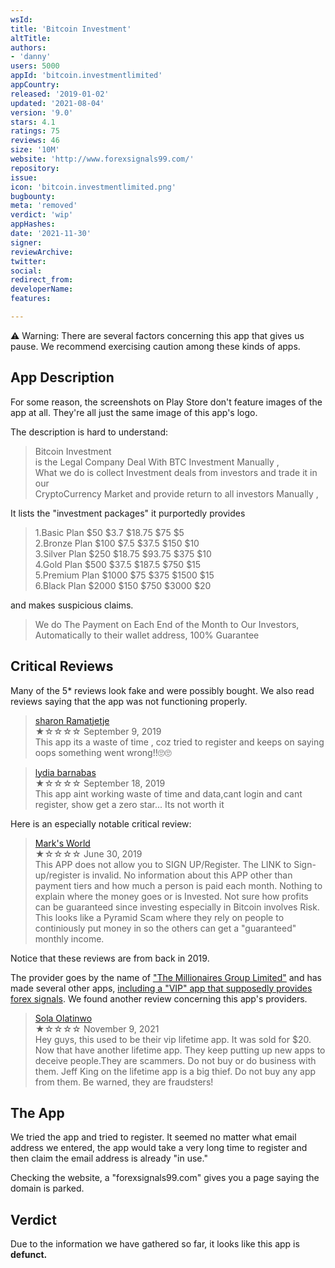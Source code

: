 ```yaml
---
wsId: 
title: 'Bitcoin Investment'
altTitle: 
authors:
- 'danny'
users: 5000
appId: 'bitcoin.investmentlimited'
appCountry: 
released: '2019-01-02'
updated: '2021-08-04'
version: '9.0'
stars: 4.1
ratings: 75
reviews: 46
size: '10M'
website: 'http://www.forexsignals99.com/'
repository: 
issue: 
icon: 'bitcoin.investmentlimited.png'
bugbounty: 
meta: 'removed'
verdict: 'wip'
appHashes: 
date: '2021-11-30'
signer: 
reviewArchive: 
twitter: 
social: 
redirect_from: 
developerName: 
features: 

---
```


<!-- Emanuel thinks this is probably a scam. See https://gitlab.com/walletscrutiny/walletScrutinyCom/-/issues/314 -->
<div class="alertBox"><div>

⚠️ Warning: There are several factors concerning this app that gives us pause. We recommend exercising caution among these kinds of apps.

</div></div>

## App Description

For some reason, the screenshots on Play Store don't feature images of the app at all. They're all just the same image of this app's logo.

The description is hard to understand:
>Bitcoin Investment<br>
is the Legal Company Deal With BTC Investment Manually ,<br>
What we do is collect Investment deals from investors and trade it in our<br>
CryptoCurrency Market and provide return to all investors Manually ,

It lists the "investment packages" it purportedly provides

> 1.Basic Plan $50 $3.7 $18.75 $75 $5<br>
2.Bronze Plan $100 $7.5 $37.5 $150 $10<br>
3.Silver Plan $250 $18.75 $93.75 $375 $10<br>
4.Gold Plan $500 $37.5 $187.5 $750 $15<br>
5.Premium Plan $1000 $75 $375 $1500 $15<br>
6.Black Plan $2000 $150 $750 $3000 $20


and makes suspicious claims.

> We do The Payment on Each End of the Month to Our Investors, Automatically to their wallet address, 100% Guarantee

## Critical Reviews

Many of the 5* reviews look fake and were possibly bought. We also read reviews saying that the app was not functioning properly.

> [sharon Ramatjetje](https://play.google.com/store/apps/details?id=bitcoin.investmentlimited&reviewId=gp%3AAOqpTOF6K6OsMq8JxKtsfLFfLrbTJSg9EivvyjxYiANqdj7KWLVjmPO-NI59niYM3gnRZW7XCZDXrkiKtfIgNA)<br>
  ★☆☆☆☆ September 9, 2019 <br>
       This app its a waste of time , coz tried to register and keeps on saying oops something went wrong!!🙄🙄

> [lydia barnabas](https://play.google.com/store/apps/details?id=bitcoin.investmentlimited&reviewId=gp%3AAOqpTOH996r4u5C9ikjxp7GPb12sY1G3iz0J1lGlBQiotD0T7Tf_rGgY1PP-q_LviOVjTTA2qCPElIQJa8lP_A)<br>
  ★☆☆☆☆ September 18, 2019 <br>
       This app aint working waste of time and data,cant login and cant register, show get a zero star... Its not worth it

Here is an especially notable critical review:

> [Mark's World](https://play.google.com/store/apps/details?id=bitcoin.investmentlimited&reviewId=gp%3AAOqpTOGopwvaCc0teYvjmPo_LA3tsehEpjNbU2KVZCjA5n-b6_k5ttMaxvDdp__4ano-8LVyRrlTcNmA1vEpCA)<br>
  ★☆☆☆☆ June 30, 2019 <br>
       This APP does not allow you to SIGN UP/Register. The LINK to Sign-up/register is invalid. No information about this APP other than payment tiers and how much a person is paid each month. Nothing to explain where the money goes or is Invested. Not sure how profits can be guaranteed since investing especially in Bitcoin involves Risk. This looks like a Pyramid Scam where they rely on people to continiously put money in so the others can get a "guaranteed" monthly income.
       
Notice that these reviews are from back in 2019.

The provider goes by the name of ["The Millionaires Group Limited"](https://play.google.com/store/apps/developer?id=The+Millionaires+Group+Limited) and has made several other apps, [including a "VIP" app that supposedly provides forex signals](https://play.google.com/store/apps/details?id=forex.signals99vip). We found another review concerning this app's providers.

> [Sola Olatinwo](https://play.google.com/store/apps/details?id=forex.signals99vip&reviewId=gp%3AAOqpTOENAkF6eAIOCLGPeb-J2iBYKpOEjuM5ycA_IhIrhXjUsYZDV8WTcTzpwJ-L170je7VLKh0mdkXuz4GfL80)<br>
  ★☆☆☆☆ November 9, 2021 <br>
       Hey guys, this used to be their vip lifetime app. It was sold for $20. Now that have another lifetime app. They keep putting up new apps to deceive people.They are scammers. Do not buy or do business with them. Jeff King on the lifetime app is a big thief. Do not buy any app from them. Be warned, they are fraudsters!
       
## The App

We tried the app and tried to register. It seemed no matter what email address we entered, the app would take a very long time to register and then claim the email address is already "in use."

Checking the website, a "forexsignals99.com" gives you a page saying the domain is parked. 


## Verdict

Due to the information we have gathered so far, it looks like this app is **defunct.**